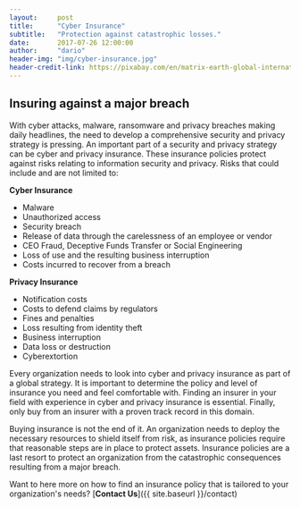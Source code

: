 ```yaml
---
layout:     post
title:      "Cyber Insurance"
subtitle:   "Protection against catastrophic losses."
date:       2017-07-26 12:00:00
author:     "dario"
header-img: "img/cyber-insurance.jpg"
header-credit-link: https://pixabay.com/en/matrix-earth-global-international-2502958/
---
```


## Insuring against a major breach
With cyber attacks, malware, ransomware and privacy breaches making daily headlines, the need to develop a comprehensive security and privacy strategy is pressing. An important part of a security and privacy strategy can be cyber and privacy insurance. These insurance policies protect against risks relating to information security and privacy. Risks that could include and are not limited to:

**Cyber Insurance**

* Malware
* Unauthorized access
* Security breach
* Release of data through the carelessness of an employee or vendor
* CEO Fraud, Deceptive Funds Transfer or Social Engineering
* Loss of use and the resulting business interruption
* Costs incurred to recover from a breach

**Privacy Insurance**

* Notification costs
* Costs to defend claims by regulators
* Fines and penalties
* Loss resulting from identity theft
* Business interruption
* Data loss or destruction
* Cyberextortion

Every organization needs to look into cyber and privacy insurance as part of a global strategy. It is important to determine the policy and level of insurance you need and feel comfortable with. Finding an insurer in your field with experience in cyber and privacy insurance is essential. Finally, only buy from an insurer with a proven track record in this domain.

Buying insurance is not the end of it. An organization needs to deploy the necessary resources to shield itself from risk, as insurance policies require that reasonable steps are in place to protect assets. Insurance policies are a last resort to protect an organization from the catastrophic consequences resulting from a major breach.

Want to here more on how to find an insurance policy that is tailored to your organization's needs? [**Contact Us**]({{ site.baseurl }}/contact)
